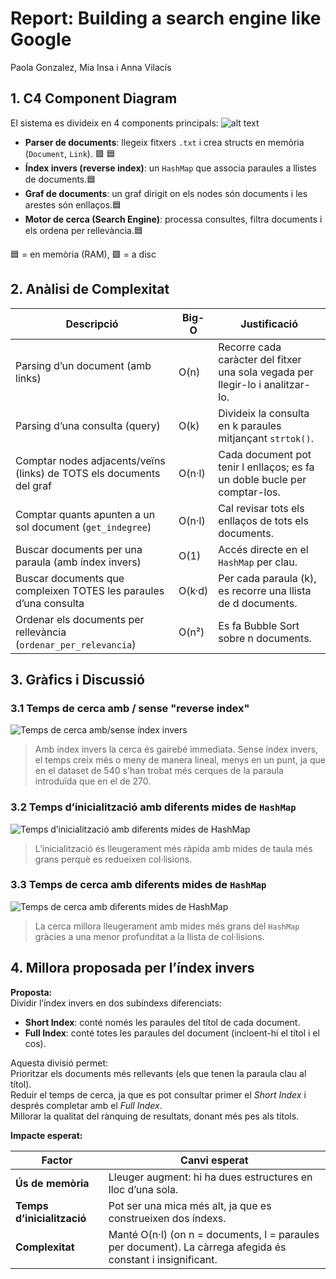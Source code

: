 # Report: Building a search engine like Google

Paola Gonzalez, Mia Insa i Anna Vilacís

## 1. C4 Component Diagram

El sistema es divideix en 4 components principals:
![alt text](<Captura de pantalla 2025-06-04 a las 11.58.47.png>)
- **Parser de documents**: llegeix fitxers `.txt` i crea structs en memòria (`Document`, `Link`). 🟩 🟦 
- **Índex invers (reverse index)**: un `HashMap` que associa paraules a llistes de documents.🟦
- **Graf de documents**: un graf dirigit on els nodes són documents i les arestes són enllaços.🟦
- **Motor de cerca (Search Engine)**: processa consultes, filtra documents i els ordena per rellevància.🟦

🟦 = en memòria (RAM), 🟩 = a disc


## 2. Anàlisi de Complexitat

| Descripció                                                                 | Big-O          | Justificació                                                                 |
|----------------------------------------------------------------------------|----------------|------------------------------------------------------------------------------|
| Parsing d’un document (amb links)                                          | O(n)           | Recorre cada caràcter del fitxer una sola vegada per llegir-lo i analitzar-lo. |
| Parsing d’una consulta (query)                                             | O(k)           | Divideix la consulta en k paraules mitjançant `strtok()`.                   |
| Comptar nodes adjacents/veïns (links) de TOTS els documents del graf       | O(n·l)         | Cada document pot tenir l enllaços; es fa un doble bucle per comptar-los.   |
| Comptar quants apunten a un sol document (`get_indegree`)                  | O(n·l)         | Cal revisar tots els enllaços de tots els documents.                        |
| Buscar documents per una paraula (amb índex invers)                        | O(1)           | Accés directe en el `HashMap` per clau.                                     |
| Buscar documents que compleixen TOTES les paraules d’una consulta          | O(k·d)         | Per cada paraula (k), es recorre una llista de d documents.                 |
| Ordenar els documents per rellevància (`ordenar_per_relevancia`)          | O(n²)          | Es fa Bubble Sort sobre n documents.                                        |



## 3. Gràfics i Discussió

### 3.1 Temps de cerca amb / sense "reverse index"

![Temps de cerca amb/sense índex invers](image-4.png)

> Amb índex invers la cerca és gairebé immediata. Sense índex invers, el temps creix més o meny de manera lineal, menys en un punt, ja que en el dataset de 540 s'han trobat més cerques de la paraula introduïda que en el de 270. 


### 3.2 Temps d’inicialització amb diferents mides de `HashMap`

![Temps d’inicialització amb diferents mides de HashMap](image-5.png)
> L’inicialització és lleugerament més ràpida amb mides de taula més grans perquè es redueixen col·lisions.


### 3.3 Temps de cerca amb diferents mides de `HashMap`

![Temps de cerca amb diferents mides de HashMap](image.png)

> La cerca millora lleugerament amb mides més grans del `HashMap` gràcies a una menor profunditat a la llista de col·lisions.


## 4. Millora proposada per l’índex invers

**Proposta:**  
Dividir l’índex invers en dos subíndexs diferenciats:  
- **Short Index**: conté només les paraules del títol de cada document.  
- **Full Index**: conté totes les paraules del document (incloent-hi el títol i el cos).  

Aquesta divisió permet:  
Prioritzar els documents més rellevants (els que tenen la paraula clau al títol).  
Reduir el temps de cerca, ja que es pot consultar primer el *Short Index* i després completar amb el *Full Index*.  
Millorar la qualitat del rànquing de resultats, donant més pes als títols.


**Impacte esperat:**  

| Factor                     | Canvi esperat                                                        |
|----------------------------|----------------------------------------------------------------------|
| **Ús de memòria**          | Lleuger augment: hi ha dues estructures en lloc d’una sola.          |
| **Temps d’inicialització** | Pot ser una mica més alt, ja que es construeixen dos índexs.         |
| **Complexitat**            | Manté O(n·l) (on n = documents, l = paraules per document). La càrrega afegida és constant i insignificant. |

